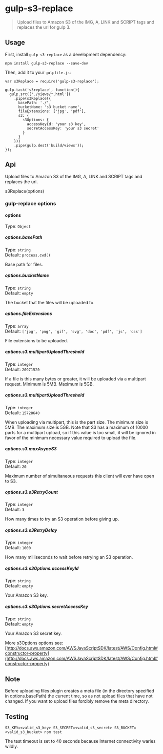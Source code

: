 # gulp-s3-replace 

> Upload files to Amazon S3 of the IMG, A, LINK and SCRIPT tags and replaces the url for gulp 3.

## Usage

First, install `gulp-s3-replace` as a development dependency:

```
npm install gulp-s3-replace --save-dev
```

Then, add it to your `gulpfile.js`:

```
var s3Replace = require('gulp-s3-replace');

gulp.task('s3replace', function(){
  gulp.src(['./views/*.html'])
    .pipe(s3Replace({
      basePath: './',
      bucketName: 's3 bucket name',
      fileExtensions: ['jpg', 'pdf'],
      s3: {
        s3Options: {
          accessKeyId: 'your s3 key',
          secretAccessKey: 'your s3 secret'
        }
      }
    }))
    .pipe(gulp.dest('build/views'));
});
```

## Api

Upload files to Amazon S3 of the IMG, A, LINK and SCRIPT tags and replaces the url.

s3Replace(options)

### gulp-replace options

#### options
Type: `Object`

##### options.basePath
Type: `string`  
Default: `process.cwd()`

Base path for files.

##### options.bucketName
Type: `string`  
Default: `empty`

The bucket that the files will be uploaded to.

##### options.fileExtensions
Type: `array`  
Default: `['jpg', 'png', 'gif', 'svg', 'doc', 'pdf', 'js', 'css']`

File extensions to be uploaded.

##### options.s3.multipartUploadThreshold
Type: `integer`  
Default: `20971520`

If a file is this many bytes or greater, it will be uploaded via a multipart request. Minimum is 5MB. Maximum is 5GB.

##### options.s3.multipartUploadThreshold
Type: `integer`  
Default: `15728640`

When uploading via multipart, this is the part size. The minimum size is 5MB. The maximum size is 5GB. Note that S3 has a maximum of 10000 parts for a multipart upload, so if this value is too small, it will be ignored in favor of the minimum necessary value required to upload the file.

##### options.s3.maxAsyncS3
Type: `integer`  
Default: `20`

Maximum number of simultaneous requests this client will ever have open to S3.

##### options.s3.s3RetryCount
Type: `integer`  
Default: `3`

How many times to try an S3 operation before giving up.

##### options.s3.s3RetryDelay
Type: `integer`  
Default: `1000`

How many milliseconds to wait before retrying an S3 operation.

##### options.s3.s3Options.accessKeyId
Type: `string`  
Default: `empty`

Your Amazon S3 key.

##### options.s3.s3Options.secretAccessKey
Type: `string`  
Default: `empty`

Your Amazon S3 secret key.

More s3Options options see:[http://docs.aws.amazon.com/AWSJavaScriptSDK/latest/AWS/Config.html#constructor-property](http://docs.aws.amazon.com/AWSJavaScriptSDK/latest/AWS/Config.html#constructor-property)

## Note

Before uploading files plugin creates a meta file (in the directory specified in options.basePath) the current time, so as not upload files that have not changed. If you want to upload files forcibly remove the meta directory.

## Testing

```
S3_KEY=<valid_s3_key> S3_SECRET=<valid_s3_secret> S3_BUCKET=<valid_s3_bucket> npm test
```

The test timeout is set to 40 seconds because Internet connectivity waries wildly.

